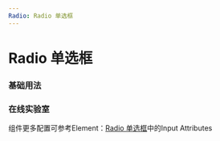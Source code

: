 ```yaml
---
Radio: Radio 单选框
---
```

# Radio 单选框

### 基础用法

<ClientOnly>
<field-radio-demo blockName="radioField1" onlineDemo="https://codepen.io/w3cmark/pen/xxKJyKo"/>
</ClientOnly>

### 在线实验室
<ClientOnly>
<ams-config name="radio" type="field"/>
</ClientOnly>


组件更多配置可参考Element：[Radio 单选框](http://element-cn.eleme.io/#/zh-CN/component/radio)中的Input Attributes